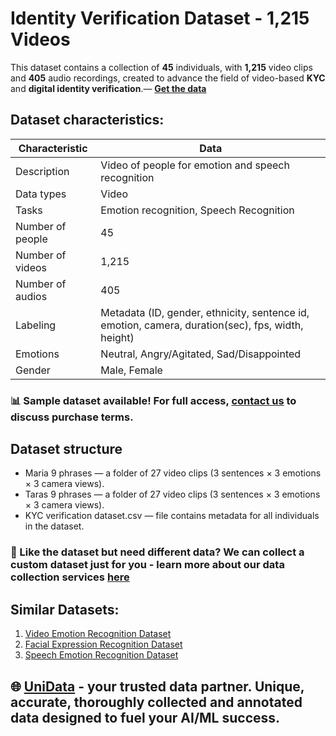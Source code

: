 # Identity Verification Dataset - 1,215 Videos
This dataset contains a collection of **45** individuals, with **1,215** video clips and **405** audio recordings, created to advance the field of video-based **KYC** and **digital identity verification**.— **[Get the data](https://unidata.pro/datasets/ai-avatar/?utm_source=github-biometrics&utm_medium=referral&utm_campaign=kyc-verification-dataset)**

## Dataset characteristics:
| Characteristic          | Data                                                                                             |
|-------------------------|--------------------------------------------------------------------------------------------------|
| Description             | Video of people for emotion and speech recognition                                               |
| Data types              | Video                                                                                            |
| Tasks                   | Emotion recognition, Speech Recognition                                                          |
| Number of people        | 45                                                                                               |
| Number of videos        | 1,215                                                                                            |
| Number of audios        | 405                                                                                              |
| Labeling                | Metadata (ID, gender, ethnicity, sentence id, emotion, camera, duration(sec), fps, width, height)|
| Emotions                | Neutral, Angry/Agitated, Sad/Disappointed                                                        |
| Gender                  | Male, Female                                                                                     |

### 📊 Sample dataset available! For full access, [contact us](https://unidata.pro/datasets/ai-avatar/?utm_source=github-biometrics&utm_medium=referral&utm_campaign=kyc-verification-dataset) to discuss purchase terms.

## Dataset structure
- Maria 9 phrases —  a folder of 27 video clips (3 sentences × 3 emotions × 3 camera views).
- Taras 9 phrases —  a folder of 27 video clips (3 sentences × 3 emotions × 3 camera views).
- KYC verification dataset.csv — file contains metadata for all individuals in the dataset.

### 🧩 Like the dataset but need different data? We can collect a custom dataset just for you - learn more about our data collection services [here](https://unidata.pro/datasets/ai-avatar/?utm_source=github-biometrics&utm_medium=referral&utm_campaign=kyc-verification-dataset)

## Similar Datasets:
1. [Video Emotion Recognition Dataset](https://unidata.pro/datasets/video-emotion-recognition-dataset/?utm_source=github-biometrics&utm_medium=referral&utm_campaign=kyc-verification-dataset)
2. [Facial Expression Recognition Dataset](https://unidata.pro/datasets/facial-expression-recognition-dataset/?utm_source=github-biometrics&utm_medium=referral&utm_campaign=kyc-verification-dataset)
3. [Speech Emotion Recognition Dataset](https://unidata.pro/datasets/speech-emotion-recognition/?utm_source=github-biometrics&utm_medium=referral&utm_campaign=kyc-verification-dataset)

## 🌐 [UniData](https://unidata.pro/datasets/ai-avatar/?utm_source=github-biometrics&utm_medium=referral&utm_campaign=kyc-verification-dataset) - your trusted data partner. Unique, accurate, thoroughly collected and annotated data designed to fuel your AI/ML success.
